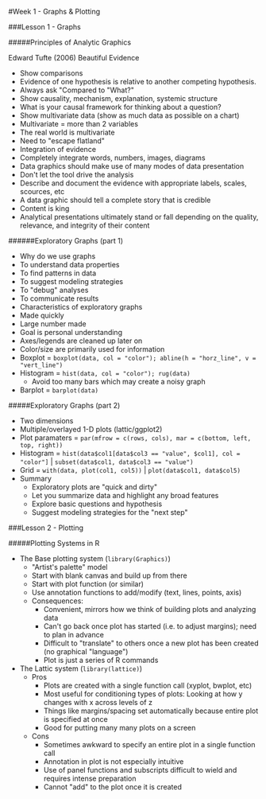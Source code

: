 #Week 1 - Graphs & Plotting

###Lesson 1 - Graphs

#####Principles of Analytic Graphics

Edward Tufte (2006) Beautiful Evidence  
*  Show comparisons  
  *  Evidence of one hypothesis is relative to another competing hypothesis.  
  *  Always ask "Compared to "What?"  
*  Show causality, mechanism, explanation, systemic structure  
  *  What is your causal framework for thinking about a question?  
*  Show multivariate data (show as much data as possible on a chart)  
  *  Multivariate = more than 2 variables  
  *  The real world is multivariate  
  *  Need to "escape flatland"  
*  Integration of evidence  
  *  Completely integrate words, numbers, images, diagrams  
  *  Data graphics should make use of many modes of data presentation  
  *  Don't let the tool drive the analysis  
*  Describe and document the evidence with appropriate labels, scales, scources, etc  
  *  A data graphic should tell a complete story that is credible  
  *  Content is king  
  *  Analytical presentations ultimately stand or fall depending on the quality, relevance, and integrity of their content  

######Exploratory Graphs (part 1)

*  Why do we use graphs
  *  To understand data properties
  *  To find patterns in data
  *  To suggest modeling strategies
  *  To "debug" analyses
  *  To communicate results
*  Characteristics of exploratory graphs
  *   Made quickly
  *   Large number made
  *   Goal is personal understanding
  *   Axes/legends are cleaned up later on
  *   Color/size are primarily used for information
* Boxplot = `boxplot(data, col = "color"); abline(h = "horz_line", v = "vert_line")` 
* Histogram = `hist(data, col = "color"); rug(data)`
  *  Avoid too many bars which may create a noisy graph
* Barplot = `barplot(data)`

#####Exploratory Graphs (part 2)

*  Two dimensions
  *  Multiple/overlayed 1-D plots (lattic/ggplot2)
* Plot paramaters = `par(mfrow = c(rows, cols), mar = c(bottom, left, top, right))` 
* Histogram = `hist(data$col1[data$col3 == "value", $col1], col = "color"]` | `subset(data$col1, data$col3 == "value")`
* Grid = `with(data, plot(col1, col5))` | `plot(data$col1, data$col5)`
* Summary
  * Exploratory plots are "quick and dirty"
  * Let you summarize data and highlight any broad features
  * Explore basic questions and hypothesis
  * Suggest modeling strategies for the "next step"

###Lesson 2 - Plotting

#####Plotting Systems in R

* The Base plotting system (`library(Graphics)`)
  * "Artist's palette" model
  * Start with blank canvas and build up from there
  * Start with plot function (or similar)
  * Use annotation functions to add/modify (text, lines, points, axis)
  * Consequences:
    * Convenient, mirrors how we think of building plots and analyzing data
    * Can't go back once plot has started (i.e. to adjust margins); need to plan in advance
    * Difficult to "translate" to others once a new plot has been created (no graphical "language")
    * Plot is just a series of R commands
* The Lattic system (`library(lattice)`)
  * Pros
    * Plots are created with a single function call (xyplot, bwplot, etc)
    * Most useful for conditioning types of plots: Looking at how y changes with x across levels of z
    * Things like margins/spacing set automatically because entire plot is specified at once
    * Good for putting many many plots on a screen
  * Cons
    * Sometimes awkward to specify an entire plot in a single function call
    * Annotation in plot is not especially intuitive
    * Use of panel functions and subscripts difficult to wield and requires intense preparation
    * Cannot "add" to the plot once it is created
